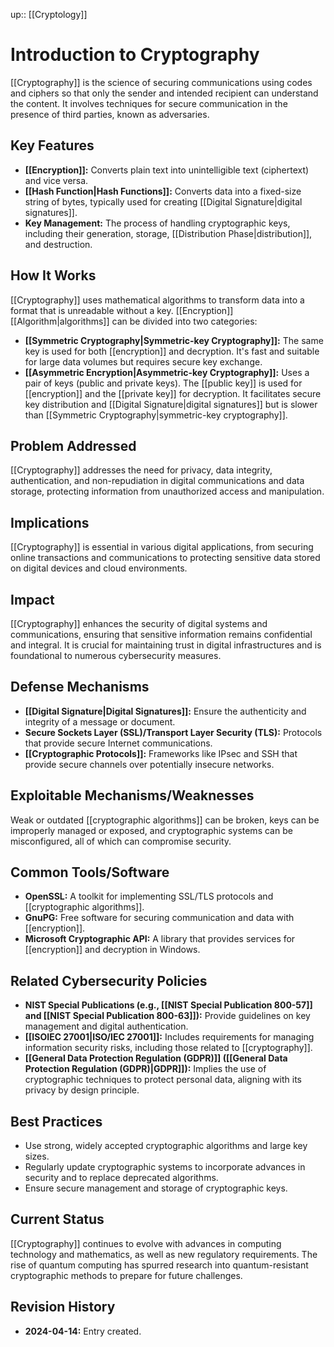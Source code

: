 up:: [[Cryptology]]
# Introduction to Cryptography

[[Cryptography]] is the science of securing communications using codes and ciphers so that only the sender and intended recipient can understand the content. It involves techniques for secure communication in the presence of third parties, known as adversaries.

## Key Features

- **[[Encryption]]:** Converts plain text into unintelligible text (ciphertext) and vice versa.
- **[[Hash Function|Hash Functions]]:** Converts data into a fixed-size string of bytes, typically used for creating [[Digital Signature|digital signatures]].
- **Key Management:** The process of handling cryptographic keys, including their generation, storage, [[Distribution Phase|distribution]], and destruction.

## How It Works

[[Cryptography]] uses mathematical algorithms to transform data into a format that is unreadable without a key. [[Encryption]] [[Algorithm|algorithms]] can be divided into two categories:

- **[[Symmetric Cryptography|Symmetric-key Cryptography]]:** The same key is used for both [[encryption]] and decryption. It's fast and suitable for large data volumes but requires secure key exchange.
- **[[Asymmetric Encryption|Asymmetric-key Cryptography]]:** Uses a pair of keys (public and private keys). The [[public key]] is used for [[encryption]] and the [[private key]] for decryption. It facilitates secure key distribution and [[Digital Signature|digital signatures]] but is slower than [[Symmetric Cryptography|symmetric-key cryptography]].

## Problem Addressed

[[Cryptography]] addresses the need for privacy, data integrity, authentication, and non-repudiation in digital communications and data storage, protecting information from unauthorized access and manipulation.

## Implications

[[Cryptography]] is essential in various digital applications, from securing online transactions and communications to protecting sensitive data stored on digital devices and cloud environments.

## Impact

[[Cryptography]] enhances the security of digital systems and communications, ensuring that sensitive information remains confidential and integral. It is crucial for maintaining trust in digital infrastructures and is foundational to numerous cybersecurity measures.

## Defense Mechanisms

- **[[Digital Signature|Digital Signatures]]:** Ensure the authenticity and integrity of a message or document.
- **Secure Sockets Layer (SSL)/Transport Layer Security (TLS):** Protocols that provide secure Internet communications.
- **[[Cryptographic Protocols]]:** Frameworks like IPsec and SSH that provide secure channels over potentially insecure networks.

## Exploitable Mechanisms/Weaknesses

Weak or outdated [[cryptographic algorithms]] can be broken, keys can be improperly managed or exposed, and cryptographic systems can be misconfigured, all of which can compromise security.

## Common Tools/Software

- **OpenSSL:** A toolkit for implementing SSL/TLS protocols and [[cryptographic algorithms]].
- **GnuPG:** Free software for securing communication and data with [[encryption]].
- **Microsoft Cryptographic API:** A library that provides services for [[encryption]] and decryption in Windows.

## Related Cybersecurity Policies

- **NIST Special Publications (e.g., [[NIST Special Publication 800-57]] and [[NIST Special Publication 800-63]]):** Provide guidelines on key management and digital authentication.
- **[[ISOIEC 27001|ISO/IEC 27001]]:** Includes requirements for managing information security risks, including those related to [[cryptography]].
- **[[General Data Protection Regulation (GDPR)]] ([[General Data Protection Regulation (GDPR)|GDPR]]):** Implies the use of cryptographic techniques to protect personal data, aligning with its privacy by design principle.

## Best Practices

- Use strong, widely accepted cryptographic algorithms and large key sizes.
- Regularly update cryptographic systems to incorporate advances in security and to replace deprecated algorithms.
- Ensure secure management and storage of cryptographic keys.

## Current Status

[[Cryptography]] continues to evolve with advances in computing technology and mathematics, as well as new regulatory requirements. The rise of quantum computing has spurred research into quantum-resistant cryptographic methods to prepare for future challenges.

## Revision History

- **2024-04-14:** Entry created.